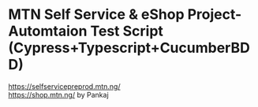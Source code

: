 # MTN Self Service & eShop Project-Automtaion Test Script (Cypress+Typescript+CucumberBDD)
https://selfservicepreprod.mtn.ng/ <br>
https://shop.mtn.ng/
by Pankaj
